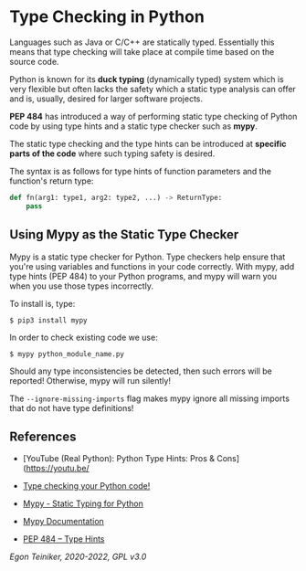 # Type Checking in Python

Languages such as Java or C/C++ are statically typed. Essentially this means that type checking will take place at compile time based on the source code.


Python is known for its **duck typing** (dynamically typed) system which is very flexible but often lacks the safety which a static type analysis can offer and is, usually, desired for larger software projects.

**PEP 484** has introduced a way of performing static type checking of Python 
code by using type hints and a static type checker such as **mypy**.

The static type checking and the type hints can be introduced at **specific parts of the code** where such typing safety is desired.

The syntax is as follows for type hints of function parameters and the function's return type:

```Python
def fn(arg1: type1, arg2: type2, ...) -> ReturnType:
    pass
```



## Using Mypy as the Static Type Checker

Mypy is a static type checker for Python.
Type checkers help ensure that you're using variables and functions in your 
code correctly. 
With mypy, add type hints (PEP 484) to your Python programs, and mypy will 
warn you when you use those types incorrectly.

To install is, type:
```
$ pip3 install mypy
```

In order to check existing code we use:
```
$ mypy python_module_name.py
```
Should any type inconsistencies be detected, then such errors will be reported! Otherwise, mypy will run silently!

The `--ignore-missing-imports` flag makes mypy ignore all missing imports that 
do not have type definitions!


## References
* [YouTube (Real Python): Python Type Hints: Pros & Cons](https://youtu.be/
* [Type checking your Python code!](https://medium.com/juntos-somos-mais/type-checking-your-python-code-76d24b75a2ee)

* [Mypy - Static Typing for Python](https://github.com/python/mypy)
* [Mypy Documentation](https://mypy.readthedocs.io/en/stable/)

* [PEP 484 – Type Hints](https://peps.python.org/pep-0484/)

*Egon Teiniker, 2020-2022, GPL v3.0*